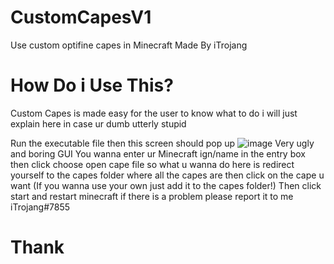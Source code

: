 # CustomCapesV1
Use custom optifine capes in Minecraft Made By iTrojang 
# How Do i Use This?
Custom Capes is made easy for the user to know what to do i will just explain here in case ur dumb utterly stupid

Run the executable file then this screen should pop up
![image](https://user-images.githubusercontent.com/95707186/166959096-b982bf23-dafc-4ba7-ba31-8a3ab1bc6938.png)
Very ugly and boring GUI 
You wanna enter ur Minecraft ign/name in the entry box then click choose open cape file so what u wanna do here is redirect yourself to the capes folder where all the capes are then click on the cape u want (If you wanna use your own just add it to the capes folder!) Then click start and restart minecraft if there is a problem please report it to me iTrojang#7855

# Thank
